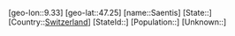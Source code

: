 ﻿---
location: [47.25,9.33]
type: City
tags:
- geo/City


SpocWebEntityId: 34722
isDeleted: false
confidential: public

---
[geo-lon::9.33]
[geo-lat::47.25]
[name::Saentis]
[State::]
[Country::[Switzerland](geo/Continent/Europe/Switzerland.md)]
[StateId::]
[Population::]
[Unknown::]

